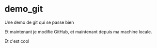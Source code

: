 # demo_git
Une demo de git qui se passe bien

Et maintenant je modifie GitHub, et maintenant depuis ma machine locale.

Et c'est cool

